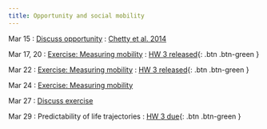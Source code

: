```yaml
---
title: Opportunity and social mobility
---
```


Mar 15 
: [Discuss opportunity](../lessonplans/7a)
  : [Chetty et al. 2014](https://www.aeaweb.org/articles?id=10.1257/aer.104.5.141)

Mar 17, 20
: [Exercise: Measuring mobility](../lessonplans/7b)
: [HW 3 released](){: .btn .btn-green }

Mar 22
: [Exercise: Measuring mobility](../lessonplans/7b)
: [HW 3 released](){: .btn .btn-green }

Mar 24
: [Exercise: Measuring mobility](../lessonplans/7b)

Mar 27
: [Discuss exercise](../lessonplans/7b)
  
Mar 29 
: Predictability of life trajectories
  : [HW 3 due](){: .btn .btn-green }

 